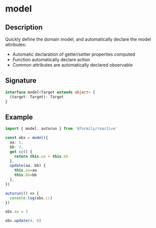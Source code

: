 # model

## Description

Quickly define the domain model, and automatically declare the model attributes:

- Automatic declaration of getter/setter properties computed
- Function automatically declare action
- Common attributes are automatically declared observable

## Signature

```ts
interface model<Target extends object> {
  (target: Target): Target
}
```

## Example

```ts
import { model, autorun } from '@formily/reactive'

const obs = model({
  aa: 1,
  bb: 2,
  get cc() {
    return this.aa + this.bb
  },
  update(aa, bb) {
    this.aa=aa
    this.bb=bb
  },
})

autorun(() => {
  console.log(obs.cc)
})

obs.aa = 3

obs.update(4, 6)
```

